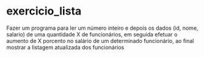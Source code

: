 # exercicio_lista

Fazer um programa para ler um número inteiro e depois os dados (id, nome, salario) de uma quantidade X de funcionários, em seguida efetuar o aumento de X porcento no salário de um determinado funcionário, ao final mostrar a listagem atualizada dos funcionários
